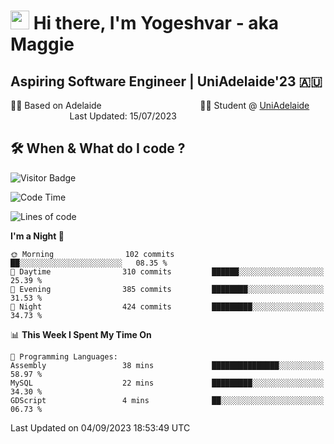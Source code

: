 <h1><img src="https://emojis.slackmojis.com/emojis/images/1531849430/4246/blob-sunglasses.gif?1531849430" width="30"/> Hi there, I'm Yogeshvar - aka Maggie</h1>

## Aspiring Software Engineer | UniAdelaide'23 🇦🇺  
🏂🏻  Based on Adelaide &nbsp;&nbsp;&nbsp;&nbsp;&nbsp;&nbsp;&nbsp;&nbsp;&nbsp;&nbsp;&nbsp;&nbsp;&nbsp;&nbsp;&nbsp;&nbsp;&nbsp;&nbsp;&nbsp;&nbsp;&nbsp;&nbsp;&nbsp;&nbsp;&nbsp;&nbsp;&nbsp;&nbsp;&nbsp;&nbsp;&nbsp;&nbsp;&nbsp;&nbsp;&nbsp;&nbsp;&nbsp;&nbsp;&nbsp;👨‍💻 Student @ [UniAdelaide](https://www.adelaide.edu.au)   &nbsp;&nbsp;&nbsp;&nbsp;&nbsp;&nbsp;&nbsp;&nbsp;&nbsp;&nbsp;&nbsp;&nbsp;&nbsp;&nbsp;&nbsp;&nbsp;&nbsp;&nbsp;&nbsp;&nbsp;&nbsp;&nbsp;&nbsp;&nbsp;Last Updated: 15/07/2023

## 🛠 When & What do I code ?  

![Visitor Badge](https://visitor-badge.feriirawann.repl.co?username=yogeshvar&repo=yogeshvar&label=Visitors&style=plastic&color=%23457BFF&contentType=svg)

<!--START_SECTION:waka-->
![Code Time](http://img.shields.io/badge/Code%20Time-2%2C287%20hrs%2044%20mins-blue)

![Lines of code](https://img.shields.io/badge/From%20Hello%20World%20I%27ve%20Written-4.0%20million%20lines%20of%20code-blue)

**I'm a Night 🦉** 

```text
🌞 Morning                102 commits         ██░░░░░░░░░░░░░░░░░░░░░░░   08.35 % 
🌆 Daytime                310 commits         ██████░░░░░░░░░░░░░░░░░░░   25.39 % 
🌃 Evening                385 commits         ████████░░░░░░░░░░░░░░░░░   31.53 % 
🌙 Night                  424 commits         █████████░░░░░░░░░░░░░░░░   34.73 % 
```


📊 **This Week I Spent My Time On** 

```text
💬 Programming Languages: 
Assembly                 38 mins             ███████████████░░░░░░░░░░   58.97 % 
MySQL                    22 mins             █████████░░░░░░░░░░░░░░░░   34.30 % 
GDScript                 4 mins              ██░░░░░░░░░░░░░░░░░░░░░░░   06.73 % 
```


 Last Updated on 04/09/2023 18:53:49 UTC
<!--END_SECTION:waka-->
